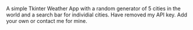 A simple Tkinter Weather App with a random generator of 5 cities in the world and a search bar for individial cities.
Have removed my API key. Add your own or contact me for mine.
